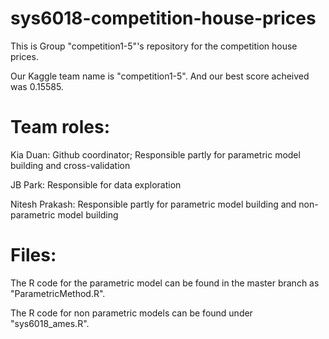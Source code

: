 # sys6018-competition-house-prices
This is Group "competition1-5"'s repository for the competition house prices.

Our Kaggle team name is "competition1-5". And our best score acheived was 0.15585.

# Team roles:
Kia Duan: Github coordinator; Responsible partly for parametric model building and cross-validation

JB Park: Responsible for data exploration

Nitesh Prakash: Responsible partly for parametric model building and non-parametric model building

# Files:
The R code for the parametric model can be found in the master branch as "ParametricMethod.R".

The R code for non parametric models can be found under "sys6018_ames.R".
